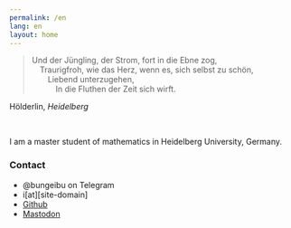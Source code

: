 ```yaml
---
permalink: /en
lang: en
layout: home
---
```

> Und der Jüngling, der Strom, fort in die Ebne zog,\
> &emsp;Traurigfroh, wie das Herz, wenn es, sich selbst zu schön,\
> &emsp;&emsp;Liebend unterzugehen,\
> &emsp;&emsp;&emsp;In die Fluthen der Zeit sich wirft.

Hölderlin, *Heidelberg*

<br />

I am a master student of mathematics in Heidelberg University, Germany.

### Contact
- @bungeibu on Telegram
- i[at][site-domain]
- [Github](https://github.com/Brethland)
- [Mastodon](https://mathstodon.xyz/@Brethland)
